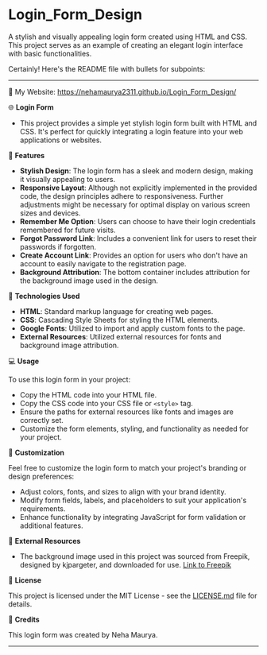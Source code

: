 # Login_Form_Design
A stylish and visually appealing login form created using HTML and CSS. This project serves as an example of creating an elegant login interface with basic functionalities.

Certainly! Here's the README file with bullets for subpoints:

---
🌟 My Website: https://nehamaurya2311.github.io/Login_Form_Design/

🌐 **Login Form**

- This project provides a simple yet stylish login form built with HTML and CSS. It's perfect for quickly integrating a login feature into your web applications or websites.

🚀 **Features**

- **Stylish Design**: The login form has a sleek and modern design, making it visually appealing to users.
- **Responsive Layout**: Although not explicitly implemented in the provided code, the design principles adhere to responsiveness. Further adjustments might be necessary for optimal display on various screen sizes and devices.
- **Remember Me Option**: Users can choose to have their login credentials remembered for future visits.
- **Forgot Password Link**: Includes a convenient link for users to reset their passwords if forgotten.
- **Create Account Link**: Provides an option for users who don't have an account to easily navigate to the registration page.
- **Background Attribution**: The bottom container includes attribution for the background image used in the design.

🎨 **Technologies Used**

- **HTML**: Standard markup language for creating web pages.
- **CSS**: Cascading Style Sheets for styling the HTML elements.
- **Google Fonts**: Utilized to import and apply custom fonts to the page.
- **External Resources**: Utilized external resources for fonts and background image attribution.

💻 **Usage**

To use this login form in your project:

- Copy the HTML code into your HTML file.
- Copy the CSS code into your CSS file or `<style>` tag.
- Ensure the paths for external resources like fonts and images are correctly set.
- Customize the form elements, styling, and functionality as needed for your project.

🎨 **Customization**

Feel free to customize the login form to match your project's branding or design preferences:

- Adjust colors, fonts, and sizes to align with your brand identity.
- Modify form fields, labels, and placeholders to suit your application's requirements.
- Enhance functionality by integrating JavaScript for form validation or additional features.

🔗 **External Resources**

- The background image used in this project was sourced from Freepik, designed by kjpargeter, and downloaded for use. [Link to Freepik](http://www.freepik.com)

📄 **License**

This project is licensed under the MIT License - see the [LICENSE.md](LICENSE.md) file for details.

📝 **Credits**

This login form was created by Neha Maurya.

---


